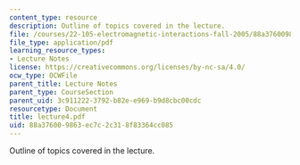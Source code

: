 ```yaml
---
content_type: resource
description: Outline of topics covered in the lecture.
file: /courses/22-105-electromagnetic-interactions-fall-2005/88a376009863ec7c2c318f83364cc085_lecture4.pdf
file_type: application/pdf
learning_resource_types:
- Lecture Notes
license: https://creativecommons.org/licenses/by-nc-sa/4.0/
ocw_type: OCWFile
parent_title: Lecture Notes
parent_type: CourseSection
parent_uid: 3c911222-3792-b82e-e969-b9d8cbc00cdc
resourcetype: Document
title: lecture4.pdf
uid: 88a37600-9863-ec7c-2c31-8f83364cc085
---
```

Outline of topics covered in the lecture.